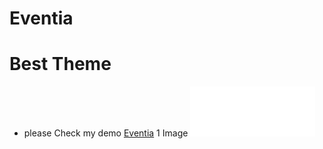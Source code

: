 # Eventia
# Best Theme 
* please Check my demo 
[Eventia](https://poritoshdavid.github.io/Eventia/)
1 Image
![suppos](https://github.com/poritoshdavid/Eventia/blob/master/asset/img/brand.png "somthing")
